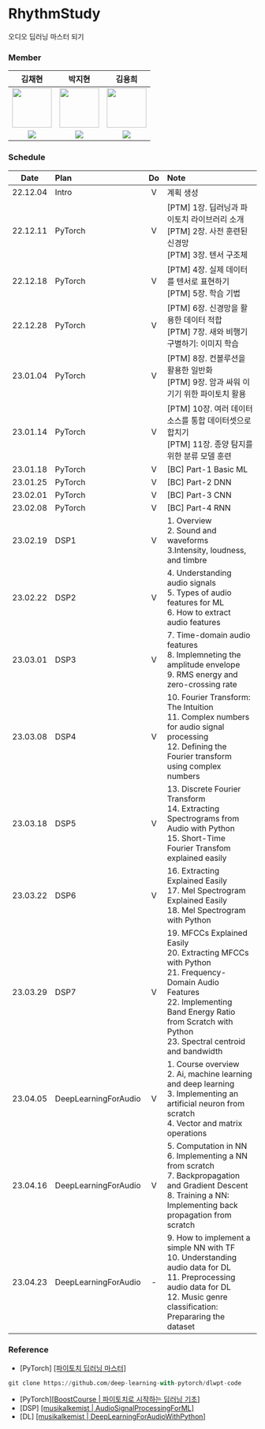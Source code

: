 # RhythmStudy
오디오 딥러닝 마스터 되기

### Member
| 김채현 | 박지현 | 김용희 |
| :---: | :---: | :---: |
| <img src='https://avatars.githubusercontent.com/u/55968794?v=4' height=80 width=80></img> | <img src='https://avatars.githubusercontent.com/u/108461149?v=4' height=80 width=80></img> | <img src='https://avatars.githubusercontent.com/u/93321471?v=4' height=80 width=80></img> |
| <a href="https://github.com/nuyhc"><img src="https://img.shields.io/badge/GitHub-181717?style=flat&logo=github&logoColor=FFFFFF&"/> | <a href="https://github.com/milhaud1201"><img src="https://img.shields.io/badge/GitHub-181717?style=flat&logo=github&logoColor=FFFFFF&"/> | <a href="https://github.com/YongHeee-Kim"><img src="https://img.shields.io/badge/GitHub-181717?style=flat&logo=github&logoColor=FFFFFF&"/> |

### Schedule
| Date | Plan | Do | Note |
| :---: | :--- | :---: | :---|
| 22.12.04 | Intro | V | 계획 생성 |
| 22.12.11 | PyTorch | V | [PTM] 1장. 딥러닝과 파이토치 라이브러리 소개 <br> [PTM] 2장. 사전 훈련된 신경망 <br> [PTM] 3장. 텐서 구조체 |
| 22.12.18 | PyTorch | V | [PTM] 4장. 실제 데이터를 텐서로 표현하기 <br> [PTM] 5장. 학습 기법 |
| 22.12.28 | PyTorch | V | [PTM] 6장. 신경망을 활용한 데이터 적합 <br> [PTM] 7장. 새와 비행기 구별하기: 이미지 학습 |
| 23.01.04 | PyTorch | V | [PTM] 8장. 컨볼루션을 활용한 일반화 <br> [PTM] 9장. 암과 싸워 이기기 위한 파이토치 활용 |
| 23.01.14 | PyTorch | V | [PTM] 10장. 여러 데이터 소스를 통합 데이터셋으로 합치기 <br> [PTM] 11장. 종양 탐지를 위한 분류 모델 훈련 |
| 23.01.18 | PyTorch | V | [BC] Part-1 Basic ML |
| 23.01.25 | PyTorch | V | [BC] Part-2 DNN |
| 23.02.01 | PyTorch | V | [BC] Part-3 CNN |
| 23.02.08 | PyTorch | V | [BC] Part-4 RNN |
| 23.02.19 | DSP1 | V | 1. Overview  <br> 2. Sound and waveforms <br> 3.Intensity, loudness, and timbre |
| 23.02.22 | DSP2 | V | 4. Understanding audio signals <br> 5. Types of audio features for ML <br> 6. How to extract audio features |
| 23.03.01 | DSP3 | V | 7. Time-domain audio features <br> 8. Implemneting the amplitude envelope <br> 9. RMS energy and zero-crossing rate |
| 23.03.08 | DSP4 | V | 10. Fourier Transform: The Intuition <br> 11. Complex numbers for audio signal processing <br> 12. Defining the Fourier transform using complex numbers |
| 23.03.18 | DSP5 | V | 13. Discrete Fourier Transform <br> 14. Extracting Spectrograms from Audio with Python <br> 15. Short-Time Fourier Transfom explained easily |
| 23.03.22 | DSP6 | V | 16. Extracting Explained Easily <br> 17. Mel Spectrogram Explained Easily <br> 18. Mel Spectrogram with Python |
| 23.03.29 | DSP7 | V | 19. MFCCs Explained Easily <br> 20. Extracting MFCCs with Python <br> 21. Frequency-Domain Audio Features <br> 22. Implementing Band Energy Ratio from Scratch with Python <br> 23. Spectral centroid and bandwidth |
| 23.04.05 | DeepLearningForAudio | V | 1. Course overview <br> 2. Ai, machine learning and deep learning <br> 3. Implementing an artificial neuron from scratch <br> 4. Vector and matrix operations |
| 23.04.16 | DeepLearningForAudio | V | 5. Computation in NN <br> 6. Implementing a NN from scratch <br> 7. Backpropagation and Gradient Descent <br> 8. Training a NN: Implementing back propagation from scratch |
| 23.04.23 | DeepLearningForAudio | - | 9. How to implement a simple NN with TF <br> 10. Understanding audio data for DL <br> 11. Preprocessing audio data for DL <br> 12. Music genre classification: Prepararing the dataset |
  
  
### Reference
- [PyTorch] [[파이토치 딥러닝 마스터]](https://github.com/deep-learning-with-pytorch/dlwpt-code)
```python
git clone https://github.com/deep-learning-with-pytorch/dlwpt-code
```
- [PyTorch][[BoostCourse | 파이토치로 시작하는 딥러닝 기초](https://www.boostcourse.org/ai214/joinLectures/25076)]
- [DSP] [[musikalkemist | AudioSignalProcessingForML]](https://github.com/musikalkemist/AudioSignalProcessingForML)
- [DL] [[musikalkemist | DeepLearningForAudioWithPython]](https://github.com/musikalkemist/DeepLearningForAudioWithPython)

